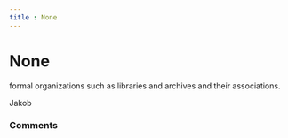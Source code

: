 ```yaml
---
title : None
---
```

None
=====================
formal organizations such as libraries and archives and their
associations.

Jakob

### Comments ###


